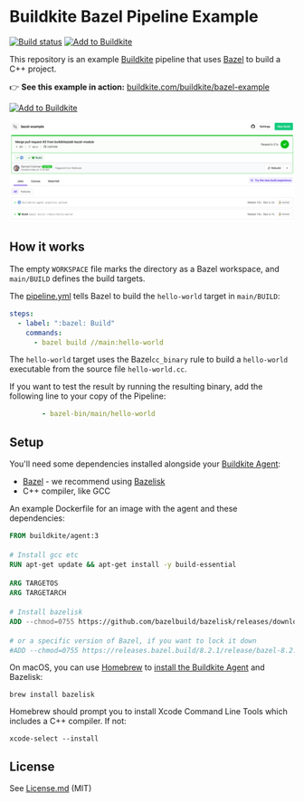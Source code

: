 # Buildkite Bazel Pipeline Example

[![Build status](https://badge.buildkite.com/e21216a03d600c23dbc8329539efc088264fae90e5a81940f2.svg?branch=main)](https://buildkite.com/buildkite/bazel-example/builds/latest?branch=main)
[![Add to Buildkite](https://img.shields.io/badge/Add%20to%20Buildkite-14CC80)](https://buildkite.com/new)

This repository is an example [Buildkite](https://buildkite.com/) pipeline that uses [Bazel](https://bazel.build) to build a C++ project.

👉 **See this example in action:** [buildkite.com/buildkite/bazel-example](https://buildkite.com/buildkite/bazel-example/builds/latest?branch=main)

[![Add to Buildkite](https://buildkite.com/button.svg)](https://buildkite.com/new)

<a href="https://buildkite.com/buildkite/bazel-example/builds/latest?branch=main">
  <img width="1491" alt="Screenshot of Buildkite Bazel example pipeline" src=".buildkite/screenshot.png" />
</a>

<!-- docs:start -->
## How it works

The empty `WORKSPACE` file marks the directory as a Bazel workspace, and `main/BUILD` defines the build targets.

The [pipeline.yml](.buildkite/pipeline.yml) tells Bazel to build the `hello-world` target in `main/BUILD`:

```yml
steps:
  - label: ":bazel: Build"
    commands:
      - bazel build //main:hello-world
```

The `hello-world` target uses the Bazel`cc_binary` rule to build a `hello-world` executable from the source file `hello-world.cc`.

If you want to test the result by running the resulting binary, add the following line to your copy of the Pipeline:

```yml
        - bazel-bin/main/hello-world
```

## Setup

You'll need some dependencies installed alongside your [Buildkite Agent](https://buildkite.com/docs/agent/v3):

- [Bazel](https://bazel.build) - we recommend using [Bazelisk](https://github.com/bazelbuild/bazelisk)
- C++ compiler, like GCC

An example Dockerfile for an image with the agent and these dependencies:

```Dockerfile
FROM buildkite/agent:3

# Install gcc etc
RUN apt-get update && apt-get install -y build-essential

ARG TARGETOS
ARG TARGETARCH

# Install bazelisk
ADD --chmod=0755 https://github.com/bazelbuild/bazelisk/releases/download/v1.26.0/bazelisk-${TARGETOS}-${TARGETARCH} /usr/local/bin/bazel

# or a specific version of Bazel, if you want to lock it down
#ADD --chmod=0755 https://releases.bazel.build/8.2.1/release/bazel-8.2.1-${TARGETOS}-${TARGETARCH} /usr/local/bin/bazel
```

On macOS, you can use [Homebrew](https://brew.sh) to [install the Buildkite Agent](https://buildkite.com/docs/agent/v3/macos) and Bazelisk:

```
brew install bazelisk
```

Homebrew should prompt you to install Xcode Command Line Tools which includes a C++ compiler. If not:

```
xcode-select --install
```
<!-- docs:end -->

## License

See [License.md](License.md) (MIT)
